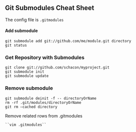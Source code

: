 ## Git Submodules Cheat Sheet

The config file is ``.gitmodules``

#### Add submodule
    git submodule add git://github.com/me/module.git directory
    git status

### Get Repository with Submodules
    git clone git://github.com/schacon/myproject.git
    git submodule init
    git submodule update

### Remove submodule 
    git submodule deinit -f -- directoryOrName
    rm -rf .git/modules/directoryOrName
    git rm –cached directory

Remove related rows from .gitmodules

    ``vim .gitmodules``
